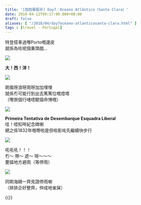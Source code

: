 ```yaml
---
title: '[抱抱葡萄牙] Day7：Oceano Atlântico（Santa Clara）'
date: 2018-04-12T09:17:00.000+08:00
draft: false
aliases: [ "/2018/04/day7oceano-atlanticosanta-clara.html" ]
tags : [travel - Portugal]
---
```


特登搭車過嚟Porto嘅邊皮  
就係為咗呢個重頭戲...  

![](/images/portugal7g1.jpg)

**大！西！洋！**  

![](/images/portugal7g2.jpg)

啲風呀浪呀雨呀加加埋埋  
就係冇可能行到出去篤篤位嘅燈塔  
（嚟旅個行啫唔駛搵命博嘅）  

![](/images/portugal7g3.jpg)

**Primeira Tentativa de Desembarque Esquadra Liberal**  
哇！唔知咩紀念碑喇  
總之係1832年嘅嘢啦是但啦影咗先繼續快步行  

![](/images/portugal7g.jpg)

吼吼吼！！！  
冇～ 帶～ 遮～ 呀～～～  
要搵地方避雨（等停雨）  

![](/images/portugal7g4.jpg)

同啲海鷗一齊見證停雨喇  
（排排企好整齊，仲成地雀屎）  
  

{{<portugal>}}  
